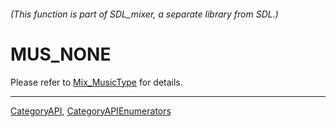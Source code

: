 ###### (This function is part of SDL_mixer, a separate library from SDL.)
# MUS_NONE

Please refer to [Mix_MusicType](Mix_MusicType) for details.

----
[CategoryAPI](CategoryAPI), [CategoryAPIEnumerators](CategoryAPIEnumerators)


